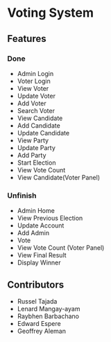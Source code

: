 
# Voting System

## Features

### Done
- Admin Login
- Voter Login
- View Voter
- Update Voter
- Add Voter
- Search Voter
- View Candidate
- Add Candidate
- Update Candidate
- View Party
- Update Party
- Add Party
- Start Election
- View Vote Count
- View Candidate(Voter Panel)

### Unfinish
- Admin Home
- View Previous Election
- Update Account
- Add Admin
- Vote
- View Vote Count (Voter Panel)
- View Final Result
- Display Winner

## Contributors
- Russel Tajada
- Lenard Mangay-ayam
- Raybhen Barbachano
- Edward Espere
- Geoffrey Aleman
